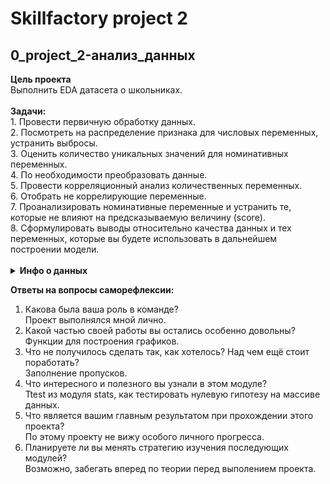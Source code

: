 <h1>Skillfactory project 2</h1>
<h2>0_project_2-анализ_данных</h2>
<b>Цель проекта</b> <br>
Выполнить EDA датасета о школьниках.<br>
<br>
<b>Задачи:</b><br>
	1. Провести первичную обработку данных.<br>
	2. Посмотреть на распределение признака для числовых переменных, устранить выбросы.<br>
	3. Оценить количество уникальных значений для номинативных переменных.<br>
	4. По необходимости преобразовать данные.<br>
	5. Провести корреляционный анализ количественных переменных.<br>
	6. Отобрать не коррелирующие переменные.<br>
	7. Проанализировать номинативные переменные и устранить те, которые не влияют на предсказываемую величину (score).<br>
	8. Сформулировать выводы относительно качества данных и тех переменных, которые вы будете использовать в дальнейшем построении модели.<br>
<br>
<details>
  <summary><b>Инфо о данных</b></summary>

	1. school — аббревиатура школы, в которой учится ученик
	2. sex — пол ученика ('F' - женский, 'M' - мужской)
	3. age — возраст ученика (от 15 до 22)
	4. address — тип адреса ученика ('U' - городской, 'R' - за городом)
	5. famsize — размер семьи('LE3' <= 3, 'GT3' >3)
	6. Pstatus — статус совместного жилья родителей ('T' - живут вместе 'A' - раздельно)
	7. Medu — образование матери (0 - нет, 1 - 4 класса, 2 - 5-9 классы, 3 - среднее специальное или 11 классов, 4 - высшее)
	8. Fedu — образование отца (0 - нет, 1 - 4 класса, 2 - 5-9 классы, 3 - среднее специальное или 11 классов, 4 - высшее)
	9. Mjob — работа матери ('teacher' - учитель, 'health' - сфера здравоохранения, 'services' - гос служба, 'at_home' - не работает, 'other' - другое)
	10. Fjob — работа отца ('teacher' - учитель, 'health' - сфера здравоохранения, 'services' - гос служба, 'at_home' - не работает, 'other' - другое)
	11. reason — причина выбора школы ('home' - близость к дому, 'reputation' - репутация школы, 'course' - образовательная программа, 'other' - другое)
	12. guardian — опекун ('mother' - мать, 'father' - отец, 'other' - другое)
	13. traveltime — время в пути до школы (1 - <15 мин., 2 - 15-30 мин., 3 - 30-60 мин., 4 - >60 мин.)
	14. studytime — время на учёбу помимо школы в неделю (1 - <2 часов, 2 - 2-5 часов, 3 - 5-10 часов, 4 - >10 часов)
	15. failures — количество внеучебных неудач (n, если 1<=n<=3, иначе 0)
	16. schoolsup — дополнительная образовательная поддержка (yes или no)
	17. famsup — семейная образовательная поддержка (yes или no)
	18. paid — дополнительные платные занятия по математике (yes или no)
	19. activities — дополнительные внеучебные занятия (yes или no)
	20. nursery — посещал детский сад (yes или no)
	21. higher — хочет получить высшее образование (yes или no)
	22. internet — наличие интернета дома (yes или no)
	23. romantic — в романтических отношениях (yes или no)
	24. famrel — семейные отношения (от 1 - очень плохо до 5 - очень хорошо)
	25. freetime — свободное время после школы (от 1 - очень мало до 5 - очень мого)
	26. goout — проведение времени с друзьями (от 1 - очень мало до 5 - очень много)
	27. health — текущее состояние здоровья (от 1 - очень плохо до 5 - очень хорошо)
	28. absences — количество пропущенных занятий
	29. score — баллы по госэкзамену по математике

</details>

<b>Ответы на вопросы саморефлексии:</b>
1. Какова была ваша роль в команде?<br>
Проект выполнялся мной лично.<br>
2. Какой частью своей работы вы остались особенно довольны?<br>
Функции для построения графиков.<br>
3. Что не получилось сделать так, как хотелось? Над чем ещё стоит поработать?<br>
Заполнение пропусков.<br>
4. Что интересного и полезного вы узнали в этом модуле?<br>
Ttest из модуля stats, как тестировать нулевую гипотезу на массиве данных.<br>
5. Что является вашим главным результатом при прохождении этого проекта?<br>
По этому проекту не вижу особого личного прогресса.<br>
6. Планируете ли вы менять стратегию изучения последующих модулей?<br>
Возможно, забегать вперед по теории перед выполением проекта.<br>
